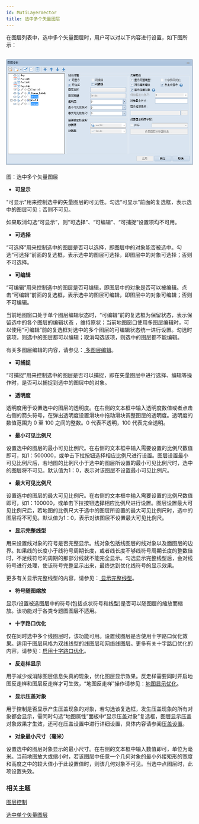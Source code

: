 ```yaml
---
id: MutiLayerVector
title: 选中多个矢量图层
---
```

在图层列表中，选中多个矢量图层时，用户可以对以下内容进行设置，如下图所示：

![](img/MutiVector.png)  
---  
图：选中多个矢量图层  
  
  * **可显示**

"可显示"用来控制选中的矢量图层的可见性。勾选“可显示”前面的复选框，表示选中的图层可见；否则不可见。

如果取消勾选“可显示”，则“可选择”、“可编辑”、“可捕捉”设置项均不可用。

  * **可选择**

“可选择”用来控制选中的图层是否可以选择，即图层中的对象能否被选中。勾选“可选择”前面的复选框，表示选中的图层可选择，即图层中的对象可选择；否则不可选择。

  * **可编辑**

“可编辑”用来控制选中的图层是否可编辑，即图层中的对象是否可以被编辑。点击“可编辑”前面的复选框，表示选中的图层可编辑，即图层中的对象可编辑；否则不可编辑。

当前地图窗口处于单个图层编辑状态时，“可编辑”前的复选框为保留状态，表示保留选中的各个图层的编辑状态
，维持原状；当前地图窗口使用多图层编辑时，可以使用“可编辑”前的复选框对选中的多个图层的可编辑状态统一进行设置。勾选时该项，则选中的图层都可以编辑；取消勾选该项，则选中的图层都不能编辑。

有关多图层编辑的内容，请参见：[
多图层编辑](../../DataProcessing/Objects/EditObjects/MultiLayerEditSet)。

  * **可捕捉**

“可捕捉”用来控制选中的图层是否可以捕捉，即在矢量图层中进行选择、编辑等操作时，是否可以捕捉到选中的图层中的对象。

  * **透明度**

透明度用于设置选中的图层的透明度。在右侧的文本框中输入透明度数值或者点击右侧的箭头符号，在弹出透明度设置滑块中拖动滑块调整图层的透明度。透明度的数值范围为
0 至 100 之间的整数。0 代表不透明，100 代表完全透明。

  * **最小可见比例尺**

设置选中的图层的最小可见比例尺。在右侧的文本框中输入需要设置的比例尺数值即可，如1：500000，或单击下拉按钮选择相应比例尺进行设置。图层设置最小可见比例尺后，若地图的比例尺小于选中的图层所设置的最小可见比例尺时，选中的图层将不可见。默认值为1：0，表示对该图层不设置最小可见比例尺。

  * **最大可见比例尺**

设置选中的图层的最大可见比例尺。在右侧的文本框中输入需要设置的比例尺数值即可，如1：100000，或单击下拉按钮选择相应比例尺进行设置。图层设置最大可见比例尺后，若地图的比例尺大于选中的图层所设置的最大可见比例尺时，选中的图层将不可见。默认值为1：0，表示对该图层不设置最大可见比例尺。

  * **显示完整线型**

用来设置线对象的符号是否完整显示。线对象包括线图层的线对象以及面图层的边界。如果线的长度小于线符号周期长度，或者线长度不够线符号周期长度的整数倍时，不足线符号的周期的那部分线就不能完全显示。勾选显示完整线型后，会对线符号进行处理，使该符号完整显示出来，最终达到优化线符号的显示效果。

更多有关显示完整线型的内容，请参见：[ 显示完整线型](../AdvanceSetting/Linedisplay)。

  * **符号随图缩放**

显示/设置被选图层中的符号(包括点状符号和线型)是否可以随图层的缩放而缩放。该功能对于各类专题图图层不适用。

  * **十字路口优化**

仅在同时选中多个线图层时，该功能可用。设置线图层是否使用十字路口优化效果。适用于图层风格为双线线型的线图层和网络线图层。更多有关十字路口优化的内容，请参见：[启用十字路口优化](../AdvanceSetting/RoadCross)。

  * **反走样显示**

用于减少或消除图层信息失真的现象，优化图层显示效果。反走样需要同时开启地图反走样和图层反走样才可生效，“地图反走样”操作请参见：[地图显示优化](../../Optimization/MapOptimization/MapOptimization#1)。

  * **显示压盖对象**

用于控制是否显示产生压盖现象的对象，若勾选该复选框，发生压盖现象的所有对象都会显示，需同时勾选“地图属性”面板中“显示压盖对象”复选框，图层显示压盖对象效果才生效，还可在压盖设置中进行详细设置，具体内容请参阅[压盖设置](../../Optimization/MapOptimization/OverlaySetting)。

  * **对象最小尺寸（毫米）**

设置选中的图层对象显示的最小尺寸。在右侧的文本框中输入数值即可，单位为毫米。当前地图放大或缩小时，若该图层中任意一个几何对象的最小外接矩形的宽度和高度之中的较大值小于此设置值时，则该几何对象不可见。当选中点图层时，此项设置失效。

### 相关主题

 [图层控制](LayerControl)

 [选中单个矢量图层](SingleLayerVector)

